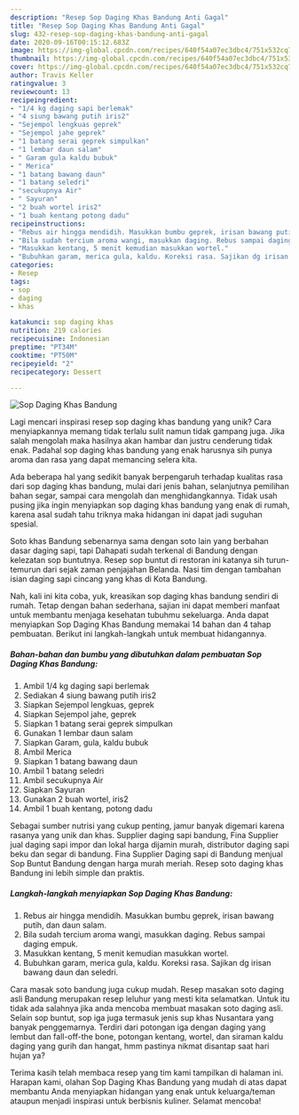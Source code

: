 ```yaml
---
description: "Resep Sop Daging Khas Bandung Anti Gagal"
title: "Resep Sop Daging Khas Bandung Anti Gagal"
slug: 432-resep-sop-daging-khas-bandung-anti-gagal
date: 2020-09-16T00:15:12.683Z
image: https://img-global.cpcdn.com/recipes/640f54a07ec3dbc4/751x532cq70/sop-daging-khas-bandung-foto-resep-utama.jpg
thumbnail: https://img-global.cpcdn.com/recipes/640f54a07ec3dbc4/751x532cq70/sop-daging-khas-bandung-foto-resep-utama.jpg
cover: https://img-global.cpcdn.com/recipes/640f54a07ec3dbc4/751x532cq70/sop-daging-khas-bandung-foto-resep-utama.jpg
author: Travis Keller
ratingvalue: 3
reviewcount: 13
recipeingredient:
- "1/4 kg daging sapi berlemak"
- "4 siung bawang putih iris2"
- "Sejempol lengkuas geprek"
- "Sejempol jahe geprek"
- "1 batang serai geprek simpulkan"
- "1 lembar daun salam"
- " Garam gula kaldu bubuk"
- " Merica"
- "1 batang bawang daun"
- "1 batang seledri"
- "secukupnya Air"
- " Sayuran"
- "2 buah wortel iris2"
- "1 buah kentang potong dadu"
recipeinstructions:
- "Rebus air hingga mendidih. Masukkan bumbu geprek, irisan bawang putih, dan daun salam."
- "Bila sudah tercium aroma wangi, masukkan daging. Rebus sampai daging empuk."
- "Masukkan kentang, 5 menit kemudian masukkan wortel."
- "Bubuhkan garam, merica gula, kaldu. Koreksi rasa. Sajikan dg irisan bawang daun dan seledri."
categories:
- Resep
tags:
- sop
- daging
- khas

katakunci: sop daging khas 
nutrition: 219 calories
recipecuisine: Indonesian
preptime: "PT34M"
cooktime: "PT50M"
recipeyield: "2"
recipecategory: Dessert

---
```



![Sop Daging Khas Bandung](https://img-global.cpcdn.com/recipes/640f54a07ec3dbc4/751x532cq70/sop-daging-khas-bandung-foto-resep-utama.jpg)

Lagi mencari inspirasi resep sop daging khas bandung yang unik? Cara menyiapkannya memang tidak terlalu sulit namun tidak gampang juga. Jika salah mengolah maka hasilnya akan hambar dan justru cenderung tidak enak. Padahal sop daging khas bandung yang enak harusnya sih punya aroma dan rasa yang dapat memancing selera kita.

Ada beberapa hal yang sedikit banyak berpengaruh terhadap kualitas rasa dari sop daging khas bandung, mulai dari jenis bahan, selanjutnya pemilihan bahan segar, sampai cara mengolah dan menghidangkannya. Tidak usah pusing jika ingin menyiapkan sop daging khas bandung yang enak di rumah, karena asal sudah tahu triknya maka hidangan ini dapat jadi suguhan spesial.

Soto khas Bandung sebenarnya sama dengan soto lain yang berbahan dasar daging sapi, tapi Dahapati sudah terkenal di Bandung dengan kelezatan sop buntutnya. Resep sop buntut di restoran ini katanya sih turun-temurun dari sejak zaman penjajahan Belanda. Nasi tim dengan tambahan isian daging sapi cincang yang khas di Kota Bandung.


Nah, kali ini kita coba, yuk, kreasikan sop daging khas bandung sendiri di rumah. Tetap dengan bahan sederhana, sajian ini dapat memberi manfaat untuk membantu menjaga kesehatan tubuhmu sekeluarga. Anda dapat menyiapkan Sop Daging Khas Bandung memakai 14 bahan dan 4 tahap pembuatan. Berikut ini langkah-langkah untuk membuat hidangannya.

<!--inarticleads1-->

##### Bahan-bahan dan bumbu yang dibutuhkan dalam pembuatan Sop Daging Khas Bandung:

1. Ambil 1/4 kg daging sapi berlemak
1. Sediakan 4 siung bawang putih iris2
1. Siapkan Sejempol lengkuas, geprek
1. Siapkan Sejempol jahe, geprek
1. Siapkan 1 batang serai geprek simpulkan
1. Gunakan 1 lembar daun salam
1. Siapkan  Garam, gula, kaldu bubuk
1. Ambil  Merica
1. Siapkan 1 batang bawang daun
1. Ambil 1 batang seledri
1. Ambil secukupnya Air
1. Siapkan  Sayuran
1. Gunakan 2 buah wortel, iris2
1. Ambil 1 buah kentang, potong dadu


Sebagai sumber nutrisi yang cukup penting, jamur banyak digemari karena rasanya yang unik dan khas. Supplier daging sapi bandung, Fina Supplier jual daging sapi impor dan lokal harga dijamin murah, distributor daging sapi beku dan segar di bandung. Fina Supplier Daging sapi di Bandung menjual Sop Buntut Bandung dengan harga murah meriah. Resep soto daging khas Bandung ini lebih simple dan praktis. 

<!--inarticleads2-->

##### Langkah-langkah menyiapkan Sop Daging Khas Bandung:

1. Rebus air hingga mendidih. Masukkan bumbu geprek, irisan bawang putih, dan daun salam.
1. Bila sudah tercium aroma wangi, masukkan daging. Rebus sampai daging empuk.
1. Masukkan kentang, 5 menit kemudian masukkan wortel.
1. Bubuhkan garam, merica gula, kaldu. Koreksi rasa. Sajikan dg irisan bawang daun dan seledri.


Cara masak soto bandung juga cukup mudah. Resep masakan soto daging asli Bandung merupakan resep leluhur yang mesti kita selamatkan. Untuk itu tidak ada salahnya jika anda mencoba membuat masakan soto daging asli. Selain sop buntut, sop iga juga termasuk jenis sup khas Nusantara yang banyak penggemarnya. Terdiri dari potongan iga dengan daging yang lembut dan fall-off-the bone, potongan kentang, wortel, dan siraman kaldu daging yang gurih dan hangat, hmm pastinya nikmat disantap saat hari hujan ya? 

Terima kasih telah membaca resep yang tim kami tampilkan di halaman ini. Harapan kami, olahan Sop Daging Khas Bandung yang mudah di atas dapat membantu Anda menyiapkan hidangan yang enak untuk keluarga/teman ataupun menjadi inspirasi untuk berbisnis kuliner. Selamat mencoba!
